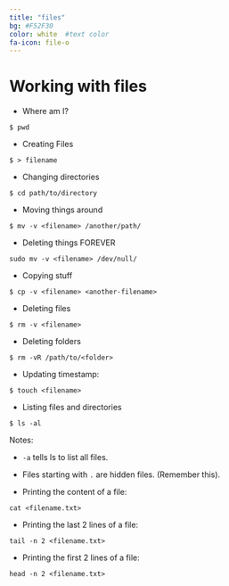 ```yaml
---
title: "files"
bg: #F52F30     
color: white  #text color
fa-icon: file-o
---
```


# Working with files

- Where am I?

`$ pwd`

- Creating Files

`$ > filename`

- Changing directories

`$ cd path/to/directory`

- Moving things around 

`$ mv -v <filename> /another/path/`

- Deleting things FOREVER

`sudo mv -v <filename> /dev/null/`

- Copying stuff

`$ cp -v <filename> <another-filename>`

- Deleting files

`$ rm -v <filename>`

- Deleting folders

`$ rm -vR /path/to/<folder>`

- Updating timestamp:

`$ touch <filename>`

- Listing files and directories

`$ ls -al`

Notes: 
- `-a` tells ls to list all files.
- Files starting with `.` are hidden files. (Remember this).

- Printing the content of a file:

`cat <filename.txt>`

- Printing the last 2 lines of a file:

`tail -n 2 <filename.txt>`

- Printing the first 2 lines of a file:

`head -n 2 <filename.txt>`


